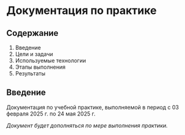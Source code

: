 # Документация по практике

## Содержание
1. Введение
2. Цели и задачи
3. Используемые технологии
4. Этапы выполнения
5. Результаты

## Введение
Документация по учебной практике, выполняемой в период с 03 февраля 2025 г. по 24 мая 2025 г.

_Документ будет дополняться по мере выполнения практики._ 